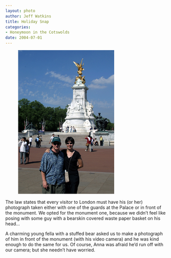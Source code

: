 ```yaml
--- 
layout: photo
author: Jeff Watkins
title: Holiday Snap
categories: 
- Honeymoon in the Cotswolds
date: 2004-07-01
---
```


<figure><img class="photo" src="/photos/IMG_1192.jpg"></figure>

The law states that every visitor to London must have his (or her) photograph
taken either with one of the guards at the Palace or in front of the monument.
We opted for the monument one, because we didn’t feel like posing with some
guy with a bearskin covered waste paper basket on his head…

A charming young fella with a stuffed bear asked us to make a photograph of
him in front of the monument (with his video camera) and he was kind enough to
do the same for us. Of course, Anna was afraid he’d run off with our camera;
but she needn’t have worried.

